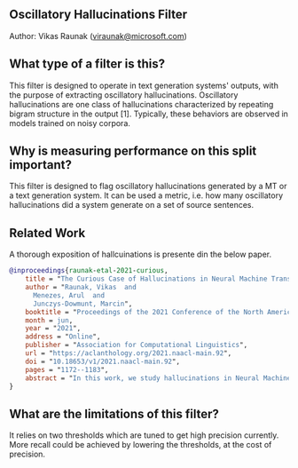 ## Oscillatory Hallucinations Filter

Author: Vikas Raunak (viraunak@microsoft.com)

## What type of a filter is this?
This filter is designed to operate in text generation systems' outputs, with the purpose of extracting oscillatory hallucinations. Oscillatory hallucinations are one class of hallucinations characterized by repeating bigram structure in the output [1]. Typically, these behaviors are observed in models trained on noisy corpora.

## Why is measuring performance on this split important?
This filter is designed to flag oscillatory hallucinations generated by a MT or a text generation system. It can be used a metric, i.e. how many oscillatory hallucinations did a system generate on a set of source sentences.

## Related Work
A thorough exposition of hallcuinations is presente din the below paper.

```bibtex
@inproceedings{raunak-etal-2021-curious,
    title = "The Curious Case of Hallucinations in Neural Machine Translation",
    author = "Raunak, Vikas  and
      Menezes, Arul  and
      Junczys-Dowmunt, Marcin",
    booktitle = "Proceedings of the 2021 Conference of the North American Chapter of the Association for Computational Linguistics: Human Language Technologies",
    month = jun,
    year = "2021",
    address = "Online",
    publisher = "Association for Computational Linguistics",
    url = "https://aclanthology.org/2021.naacl-main.92",
    doi = "10.18653/v1/2021.naacl-main.92",
    pages = "1172--1183",
    abstract = "In this work, we study hallucinations in Neural Machine Translation (NMT), which lie at an extreme end on the spectrum of NMT pathologies. Firstly, we connect the phenomenon of hallucinations under source perturbation to the Long-Tail theory of Feldman, and present an empirically validated hypothesis that explains hallucinations under source perturbation. Secondly, we consider hallucinations under corpus-level noise (without any source perturbation) and demonstrate that two prominent types of natural hallucinations (detached and oscillatory outputs) could be generated and explained through specific corpus-level noise patterns. Finally, we elucidate the phenomenon of hallucination amplification in popular data-generation processes such as Backtranslation and sequence-level Knowledge Distillation. We have released the datasets and code to replicate our results.",
}
```
## What are the limitations of this filter?
It relies on two thresholds which are tuned to get high precision currently. More recall could be achieved by lowering the thresholds, at the cost of precision.
